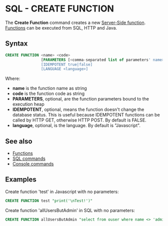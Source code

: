 # SQL - CREATE FUNCTION

The **Create Function** command creates a new [Server-Side function](Functions.md). [Functions](Functions.md) can be executed from SQL, HTTP and Java.

## Syntax

```sql
CREATE FUNCTION <name> <code>
                [PARAMETERS [<comma-separated list of parameters' name>]]
                [IDEMPOTENT true|false]
                [LANGUAGE <language>]
```

Where:
- **name** is the function name as string
- **code** is the function code as string
- **PARAMETERS**, optional, are the function parameters bound to the execution heap
- **IDEMPOTENT**, optional, means the function doesn't change the database status. This is useful because IDEMPOTENT functions can be called by HTTP GET, otherwise HTTP POST. By default is FALSE.
- **language**, optional, is the language. By default is "Javascript".

## See also
- [Functions](Functions.md)
- [SQL commands](SQL.md)
- [Console commands](Console-Commands.md)

## Examples

Create function 'test' in Javascript with no parameters:
```sql
CREATE FUNCTION test "print('\nTest!')"
```

Create function 'allUsersButAdmin' in SQL with no parameters:
```sql
CREATE FUNCTION allUsersButAdmin "select from ouser where name <> 'admin'" LANGUAGE SQL
```
